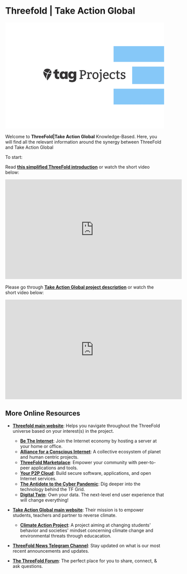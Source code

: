 
# Threefold | Take Action Global 

![](img/tagprojects.png)

Welcome to **ThreeFold|Take Action Global** Knowledge-Based. Here, you will find all the relevant information around the synergy between ThreeFold and Take Action Global 

To start: 

Read **[this simplified ThreeFold introduction](tf_introduction)** or watch the short video below:

<iframe width="560" height="315" src="https://www.youtube.com/embed/5DtVU66Z74s" frameborder="0" allow="accelerometer; autoplay; encrypted-media; gyroscope; picture-in-picture" allowfullscreen></iframe>

<br/>

Please go through **[Take Action Global project description](tag_introduction)** or watch the short video below: 

<iframe width="560" height="315" src="https://www.youtube.com/watch?v=B9uMsPv0qqs" frameborder="0" allow="accelerometer; autoplay; encrypted-media; gyroscope; picture-in-picture" allowfullscreen></iframe>

## More Online Resources 

- **[Threefold main website](https://threefold.io)**: Helps you navigate throughout the ThreeFold universe based on your interest(s) in the project.
    - **[Be The Internet](https://farming.threefold.io)**: Join the Internet economy by hosting a server at your home or office.
    - **[Alliance for a Conscious Internet](https://consciousinternet.org)**: A collective ecosystem of planet and human centric projects.
    - **[ThreeFold Marketplace](https://marketplace.threefold.io)**: Empower your community with peer-to-peer applications and tools.
    - **[Your P2P Cloud](https://cloud.threefold.io)**: Build secure software, applications, and open Internet services.
    - **[The Antidote to the Cyber Pandemic](https://threefold.tech)**: Dig deeper into the technology behind the TF Grid.
    - **[Digital Twin](https://mydigitaltwin.io)**: Own your data. The next-level end user experience that will change everything!
- **[Take Action Global main website](https://www.takeactionglobal.org/)**: Their mission is to empower students, teachers and partner to reverse climate.
  - **[Climate Action Project](https://www.climate-action.info/)**: A project aiming at changing students' behavior and societies' mindset concerning climate change and environmental threats through educacation.

- **[ThreeFold News Telegram Channel](https://t.me/threefoldnews)**: Stay updated on what is our most recent announcements and updates.
- **[The ThreeFold Forum](https://forum.threefold.io)**: The perfect place for you to share, connect, & ask questions.
